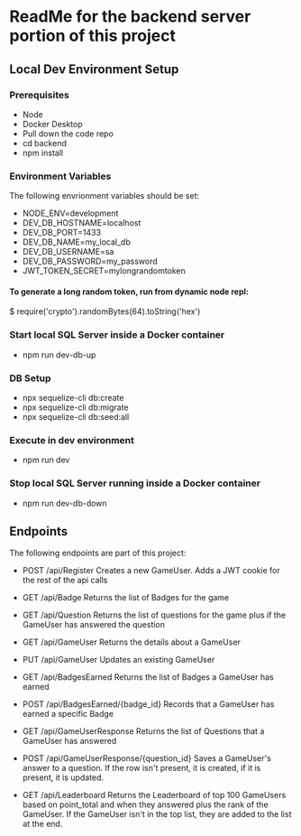 # ReadMe for the backend server portion of this project

## Local Dev Environment Setup

### Prerequisites
- Node
- Docker Desktop
- Pull down the code repo
- cd backend
- npm install

### Environment Variables
The following envrionment variables should be set:
- NODE_ENV=development
- DEV_DB_HOSTNAME=localhost
- DEV_DB_PORT=1433
- DEV_DB_NAME=my_local_db
- DEV_DB_USERNAME=sa
- DEV_DB_PASSWORD=my_password
- JWT_TOKEN_SECRET=mylongrandomtoken

#### To generate a long random token, run from dynamic node repl:
$ require('crypto').randomBytes(64).toString('hex')


### Start local SQL Server inside a Docker container
- npm run dev-db-up

### DB Setup
- npx sequelize-cli db:create
- npx sequelize-cli db:migrate
- npx sequelize-cli db:seed:all

### Execute in dev environment
- npm run dev

### Stop local SQL Server running inside a Docker container
- npm run dev-db-down

## Endpoints
The following endpoints are part of this project:

- POST /api/Register
Creates a new GameUser. Adds a JWT cookie for the rest of the api calls

- GET /api/Badge
Returns the list of Badges for the game

- GET /api/Question
Returns the list of questions for the game plus if the GameUser has answered the question

- GET /api/GameUser
Returns the details about a GameUser

- PUT /api/GameUser
Updates an existing GameUser

- GET /api/BadgesEarned
Returns the list of Badges a GameUser has earned

- POST /api/BadgesEarned/{badge_id}
Records that a GameUser has earned a specific Badge

- GET /api/GameUserResponse
Returns the list of Questions that a GameUser has answered

- POST /api/GameUserResponse/{question_id}
Saves a GameUser's answer to a question. If the row isn't present, it is created, if it is present, it is updated.

- GET /api/Leaderboard
Returns the Leaderboard of top 100 GameUsers based on point_total and when they answered plus the rank of the GameUser. If the GameUser isn't in the top list, they are added to the list at the end.
